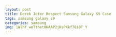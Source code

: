 ```yaml
---
layout: post
title: Derek Jeter Respect Samsung Galaxy S9 Case
tags: samsung galaxy s9
categories: samsung
img: 1Wlhf_wnTthet0HAAP2jHsPXkf78i8T_Y
---
```

